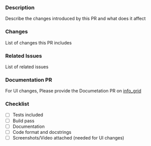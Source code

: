 ### Description

Describe the changes introduced by this PR and what does it affect

### Changes

List of changes this PR includes

### Related Issues

List of related issues

### Documentation PR

For UI changes, Please provide the Documetation PR on [info_grid](https://github.com/threefoldtech/info_grid)

### Checklist

- [ ] Tests included
- [ ] Build pass
- [ ] Documentation
- [ ] Code format and docstrings
- [ ] Screenshots/Video attached (needed for UI changes)
